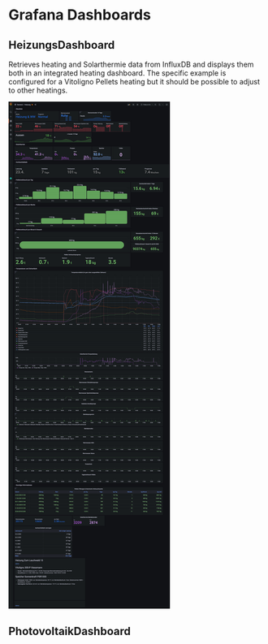 # Grafana Dashboards

## HeizungsDashboard
Retrieves heating and Solarthermie data from InfluxDB and displays them both in an integrated heating dashboard.
The specific example is configured for a Vitoligno Pellets heating but it should be possible to adjust to other heatings.

<img src="HeizungsDashboard.png">

## PhotovoltaikDashboard
